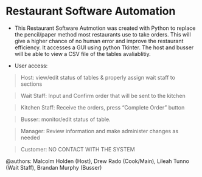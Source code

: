 # Restaurant Software Automation
- This Restaurant Software Autmotion was created with Python to replace the pencil/paper method most restaurants use to take orders. This will give a higher chance of no human error and improve the restaurant efficiency. It accesses a GUI using python Tkinter. The host and busser will be able to view a CSV file of the tables avaliablitiy. 

- User access:
> Host: view/edit status of tables & properly assign wait staff to sections 

>Wait Staff: Input and Confirm order that will be sent to the kitchen

>Kitchen Staff: Receive the orders, press “Complete Order” button

>Busser: monitor/edit status of table.

>Manager: Review information and make administer changes as needed 

>Customer: NO CONTACT WITH THE SYSTEM

@authors: Malcolm Holden (Host), Drew Rado (Cook/Main), Lileah Tunno (Wait Staff), Brandan Murphy (Busser)


